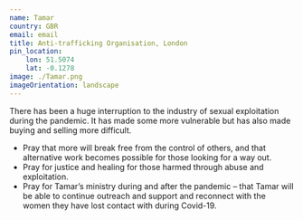 ```yaml
---
name: Tamar
country: GBR
email: email
title: Anti-trafficking Organisation, London
pin_location:
    lon: 51.5074
    lat: -0.1278
image: ./Tamar.png
imageOrientation: landscape
---
```

There has been a huge interruption to the industry of sexual exploitation during the pandemic. It has made some more vulnerable but has also made buying and selling more difficult.
* Pray that more will break free from the control of others, and that alternative work becomes possible for those looking for a way out.
* Pray for justice and healing for those harmed through abuse and exploitation.
* Pray for Tamar’s ministry during and after the pandemic – that Tamar will be able to continue outreach and support and reconnect with the women they have lost contact with during Covid-19.


